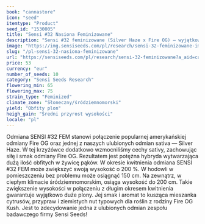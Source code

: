 ```yaml
---
book: "cannastore"
icon: "seed"
itemtype: "Product"
seed_id: "1530005"
title: "Sensi #32 Nasiona Feminizowane"
description: "Sensi #32 feminizowane (Silver Haze x Fire OG) – wyjątkowe konopie odmiany Sativa ze starych i nowych szkółek, tworzących idealną i potężną mieszankę. Tutaj kupisz nasiona."
image: "https://img.sensiseeds.com/pl/research/sensi-32-feminizowane-image.png"
slug: "/pl-sensi-32-nasiona-feminizowane"
url: "https://sensiseeds.com/pl/research/sensi-32-feminizowane?a_aid=cannastore"
price: 53
currency: "eur"
number_of_seeds: 10
category: "Sensi Seeds Research"
flowering_min: 65
flowering_max: 75
strain_type: "Feminized"
climate_zone: "Słoneczny/śródziemnomorski"
yield: "Obfity plon"
heigh_gain: "Średni przyrost wysokości"
locale: "pl"
---
```

Odmiana SENSI #32 FEM stanowi połączenie popularnej amerykańskiej odmiany Fire OG oraz jednej z naszych ulubionych odmian sativa — Silver Haze. W tej krzyżówce dodatkowo wzmocniliśmy cechy sativy, zachowując siłę i smak odmiany Fire OG. Rezultatem jest potężna hybryda wytwarzająca dużą ilość obfitych w żywicę pąków. W okresie kwitnienia odmiana SENSI #32 FEM może zwiększyć swoją wysokość o 200 %. W hodowli w pomieszczeniu bez problemu może osiągnąć 150 cm. Na zewnątrz, w ciepłym klimacie śródziemnomorskim, osiąga wysokość do 200 cm. Takie zwiększenie wysokości w połączeniu z długim okresem kwitnienia gwarantuje wyjątkowo duże plony. Jej smak i aromat to kusząca mieszanka cytrusów, przypraw i ziemistych nut typowych dla roślin z rodziny Fire OG Kush. Jest to zdecydowanie jedna z ulubionych odmian zespołu badawczego firmy Sensi Seeds!
